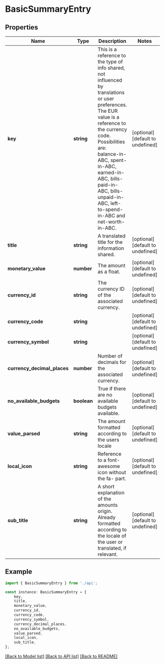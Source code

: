 # BasicSummaryEntry


## Properties

Name | Type | Description | Notes
------------ | ------------- | ------------- | -------------
**key** | **string** | This is a reference to the type of info shared, not influenced by translations or user preferences. The EUR value is a reference to the currency code. Possibilities are: balance-in-ABC, spent-in-ABC, earned-in-ABC, bills-paid-in-ABC, bills-unpaid-in-ABC, left-to-spend-in-ABC and net-worth-in-ABC. | [optional] [default to undefined]
**title** | **string** | A translated title for the information shared. | [optional] [default to undefined]
**monetary_value** | **number** | The amount as a float. | [optional] [default to undefined]
**currency_id** | **string** | The currency ID of the associated currency. | [optional] [default to undefined]
**currency_code** | **string** |  | [optional] [default to undefined]
**currency_symbol** | **string** |  | [optional] [default to undefined]
**currency_decimal_places** | **number** | Number of decimals for the associated currency. | [optional] [default to undefined]
**no_available_budgets** | **boolean** | True if there are no available budgets available. | [optional] [default to undefined]
**value_parsed** | **string** | The amount formatted according to the users locale | [optional] [default to undefined]
**local_icon** | **string** | Reference to a font-awesome icon without the fa- part. | [optional] [default to undefined]
**sub_title** | **string** | A short explanation of the amounts origin. Already formatted according to the locale of the user or translated, if relevant. | [optional] [default to undefined]

## Example

```typescript
import { BasicSummaryEntry } from './api';

const instance: BasicSummaryEntry = {
    key,
    title,
    monetary_value,
    currency_id,
    currency_code,
    currency_symbol,
    currency_decimal_places,
    no_available_budgets,
    value_parsed,
    local_icon,
    sub_title,
};
```

[[Back to Model list]](../README.md#documentation-for-models) [[Back to API list]](../README.md#documentation-for-api-endpoints) [[Back to README]](../README.md)
